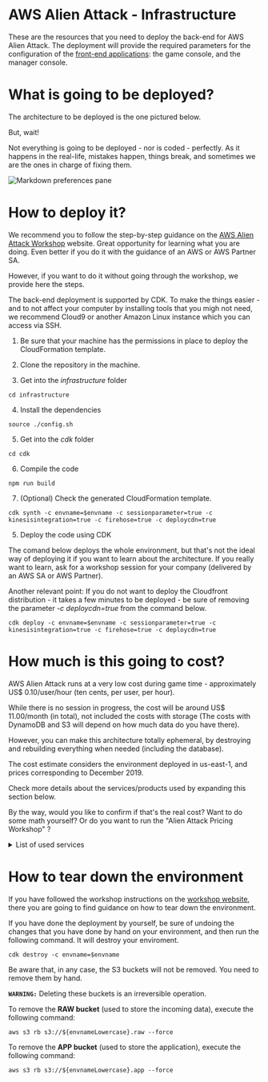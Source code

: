 # AWS Alien Attack - Infrastructure

These are the resources that you need to deploy the back-end for AWS Alien Attack. The deployment will provide the required parameters for the configuration of the [front-end applications](./../application): the game console, and the manager console.

# What is going to be deployed?

The architecture to be deployed is the one pictured below. 

But, wait! 

Not everything is going to be deployed - nor is coded - perfectly. As it happens in the real-life, mistakes happen, things break, and sometimes we are the ones in charge of fixing them.

![Markdown preferences pane](./images/alienattack.architecture.png)

# How to deploy it?

We recommend you to follow the step-by-step guidance on the [AWS Alien Attack Workshop](https://alienattack.workshop.aws) website. Great opportunity for learning what you are doing. Even better if you do it with the guidance of an AWS or AWS Partner SA. 

However, if you want to do it without going through the workshop, we provide here the steps.

The back-end deployment is supported by CDK. To make the things easier - and to not affect your computer by installing tools that you migh not need, we recommend Cloud9 or another Amazon Linux instance which you can access via SSH.


1. Be sure that your machine has the permissions in place to deploy the CloudFormation template.

2. Clone the repository in the machine.

3. Get into the *infrastructure* folder

~~~
cd infrastructure
~~~

4. Install the dependencies

~~~
source ./config.sh
~~~

5. Get into the *cdk* folder

~~~
cd cdk
~~~

6. Compile the code

~~~
npm run build
~~~

7. (Optional) Check the generated CloudFormation template.

~~~
cdk synth -c envname=$envname -c sessionparameter=true -c kinesisintegration=true -c firehose=true -c deploycdn=true
~~~

5. Deploy the code using CDK

The comand below deploys the whole environment, but that's not the ideal way of deploying it if you want to learn about the architecture. If you really want to learn, ask for a workshop session for your company (delivered by an AWS SA or AWS Partner).

Another relevant point: If you do not want to deploy the Cloudfront distribution - it takes a few minutes to be deployed - be sure of removing the parameter *-c deploycdn=true* from the command below.

~~~
cdk deploy -c envname=$envname -c sessionparameter=true -c kinesisintegration=true -c firehose=true -c deploycdn=true
~~~


# How much is this going to cost?

AWS Alien Attack runs at a very low cost during game time - approximately US$ 0.10/user/hour (ten cents, per user, per hour).

While there is no session in progress, the cost will be around US$ 11.00/month (in total), not included the costs with storage (The costs with DynamoDB and S3 will depend on how much data do you have there). 

However, you can make this architecture totally ephemeral, by destroying and rebuilding everything when needed (including the database).

The cost estimate considers the environment deployed in us-east-1, and prices corresponding to December 2019.

Check more details about the services/products used by expanding this section below.

By the way, would you like to confirm if that's the real cost? Want to do some math yourself? Or do you want to run the "Alien Attack Pricing Workshop" ?

<details><summary>List of used services
</summary>

* **CDK**: AWS Alien Attack was built using CDK for the infrastructure deployment. To know more about CDK, check [what is CDK](https://docs.aws.amazon.com/CDK/latest/userguide/what-is.html), and visit its [github repository](https://github.com/awslabs/aws-cdk). Also, take some time to explore this [workshop](https://cdkworkshop.com/).
* **Cloud9**: Cloud9 it will be your "development environment". To know more about Cloud9, including pricing, click [here](https://aws.amazon.com/cloud9/). Cloud9 provides free tier.
* **Amazon Cognito**: Cognito is the service that we are using to provide identification and authentication services to AWS Alien Attack. To know more about Cognito, including pricing, click [here](https://aws.amazon.com/cognito/). Cognito provides free tier.
* **Amazon Identity and Access Management (IAM)**: IAM is a service that allows ytou to create and manage acess to AWS resources, and for Alien Attack we are using roles and polices alongside Cognito to provide the proper authorizations to the users. So, with Cognito and IAM, we cover identification, authentication, and authorization using RBAC (Role-Based Access Control). To learn more about IAM, go [here](https://aws.amazon.com/iam/). IAM is free.
* **Amazon S3**: S3 is used to host the website and to store the raw incoming data for analytics purposes. Read more about it [here](https://aws.amazon.com/s3/). S3 provides free tier.
* **Amazon API Gateway**: API Gateway will be the interface between the gamer and the back-end. To know more about it, go [here](https://aws.amazon.com/api-gateway/). API Gateway provides free tier.
* **AWS Lambda**: Lambda is the foundation for our processing layer. It allows you to run code without having to provision servers. To know more about it go [here](https://aws.amazon.com/lambda/). Lambda provides free tier.
* **Amazon Kinesis Data Stream**: Is the service that we use for ingesting streaming data. To know more about Kinesis Data Stream, including pricing, click [here](https://aws.amazon.com/kinesis/data-streams/). Kinesis Data Streams *has not free tier* , but the cost for this application, for 1 user, the cost associated to Kinesis Data Streams it will be of 1 cent per hour approximately.
* **Amazon Kinesis Data Firehose**: Amazon Kinesis Data Firehose is the easiest way to load streaming data into data stores and analytics tools. It can capture, transform, and load streaming data into Amazon S3, Amazon Redshift, Amazon Elasticsearch Service, and Splunk, enabling near real-time analytics with existing business intelligence tools and dashboards you’re already using today.  We are using it to drop data from Kinesis Data Streams to To know more about Kinesis Data Firehose, including pricing, click [here](https://aws.amazon.com/kinesis/data-firehose/). Kinesis Data Firehose *has not free tier* , but the cost for testing this application will be neglectable. Check the pricing model to learn more.
* **Amazon DynamoDB**: Is the database that we are using to store the scoreboard data for the game sessions. Amazon DynamoDB is s a key-value and document database that delivers single-digit millisecond performance at any scale. It's a fully managed, multiregion, multimaster database with built-in security, backup and restore, and in-memory caching for internet-scale applications. DynamoDB can handle more than 10 trillion requests per day and support peaks of more than 20 million requests per second. DynamoDB provides free tier, and we will be running under it for Alien Attack. To learn more about it, visit [this link](https://aws.amazon.com/dynamodb/).
* **AWS Systems Manager**: Systems Manager provides a unified user interface so you can view operational data from multiple AWS services and allows you to automate operational tasks across your AWS resources. We are using the [Parameter Store](https://aws.amazon.com/systems-manager/features/#Parameter_Store) feature of Systems Manager, which provides a centralized store to manage your configuration data, whether plain-text data such as database strings or secrets such as passwords. To know more about Systems Manager, including pricing, click [here](https://aws.amazon.com/systems-manager/).  Parameter store is free.
* At the *programming* side, we are using [AWS SDK for Javascript in the Browser](https://aws.amazon.com/sdk-for-browser/) and [AWS SDK for node](https://aws.amazon.com/sdk-for-node-js/). Alien Attack was not developed using the best practices, exaclty because one of the workshops is about fixing it and applying the best practices for programming and DevSecOps.
</details>

# How to tear down the environment

If you have followed the workshop instructions on the [workshop website](https://alienattack.workshop.aws), there you are going to find guidance on how to tear down the environment.  

If you have done the deployment by yourself, be sure of undoing the changes that you have done by hand on your environment, and then run the following command. It will destroy your enviroment.

~~~
cdk destroy -c envname=$envname
~~~

Be aware that, in any case, the S3 buckets will not be removed. You need to remove them by hand.

**`WARNING:`** Deleting these buckets is an irreversible operation. 

To remove the **RAW bucket** (used to store the incoming data), execute the following command:
~~~
aws s3 rb s3://${envnameLowercase}.raw --force
~~~

To remove the **APP bucket** (used to store the application), execute the following command:
~~~
aws s3 rb s3://${envnameLowercase}.app --force
~~~